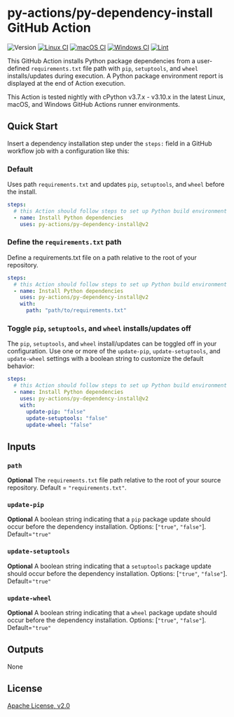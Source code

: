 # py-actions/py-dependency-install GitHub Action

![Version](https://img.shields.io/github/v/release/py-actions/py-dependency-install?sort=semver)
[![Linux CI](https://github.com/py-actions/py-dependency-install/workflows/Linux%20CI/badge.svg)](https://github.com/py-actions/py-dependency-install/actions?query=workflow%3A%22Linux+CI%22)
[![macOS CI](https://github.com/py-actions/py-dependency-install/workflows/macOS%20CI/badge.svg)](https://github.com/py-actions/py-dependency-install/actions?query=workflow%3A%22macOS+CI%22)
[![Windows CI](https://github.com/py-actions/py-dependency-install/workflows/Windows%20CI/badge.svg)](https://github.com/py-actions/py-dependency-install/actions?query=workflow%3A%22Windows+CI%22)
[![Lint](https://github.com/py-actions/py-dependency-install/workflows/Lint/badge.svg)](https://github.com/py-actions/py-dependency-install/actions?query=workflow%3ALint)

This GitHub Action installs Python package dependencies from a user-defined `requirements.txt` file path with `pip`, `setuptools`, and `wheel` installs/updates during execution.  A Python package environment report is displayed at the end of Action execution.

This Action is tested nightly with cPython v3.7.x - v3.10.x in the latest Linux, macOS, and Windows GitHub Actions runner environments.

## Quick Start

Insert a dependency installation step under the `steps:` field in a GitHub workflow job with a configuration like this:

### Default

Uses path `requirements.txt` and updates `pip`, `setuptools`, and `wheel` before the install.

```yaml
steps:
  # this Action should follow steps to set up Python build environment
  - name: Install Python dependencies
    uses: py-actions/py-dependency-install@v2
```

### Define the `requirements.txt` path

Define a requirements.txt file on a path relative to the root of your repository.

```yaml
steps:
  # this Action should follow steps to set up Python build environment
  - name: Install Python dependencies
    uses: py-actions/py-dependency-install@v2
    with:
      path: "path/to/requirements.txt"
```

### Toggle `pip`, `setuptools`, and `wheel` installs/updates off

The `pip`, `setuptools`, and `wheel` install/updates can be toggled off in your configuration. Use one or more of the `update-pip`, `update-setuptools`, and `update-wheel` settings with a boolean string to customize the default behavior:

```yaml
steps:
  # this Action should follow steps to set up Python build environment
  - name: Install Python dependencies
    uses: py-actions/py-dependency-install@v2
    with:
      update-pip: "false"
      update-setuptools: "false"
      update-wheel: "false"
```

## Inputs

### `path`

**Optional** The `requirements.txt` file path relative to the root of your source repository. Default = `"requirements.txt"`.

### `update-pip`

**Optional** A boolean string indicating that a `pip` package update should occur before the dependency installation. Options: [`"true"`, `"false"`].  Default=`"true"`

### `update-setuptools`

**Optional** A boolean string indicating that a `setuptools` package update should occur before the dependency installation. Options: [`"true"`, `"false"`].  Default=`"true"`

### `update-wheel`

**Optional** A boolean string indicating that a `wheel` package update should occur before the dependency installation. Options: [`"true"`, `"false"`].  Default=`"true"`

## Outputs

None

## License

[Apache License, v2.0](LICENSE)
